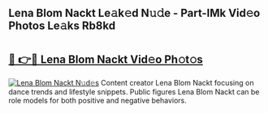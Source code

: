 ## Lena Blom Nackt Le𝚊k𝚎d N𝚞𝚍e - Part-IMk Vid𝚎o Photos Le𝚊ks Rb8kd

# <h2><a href="http://fb0pgk.evod.top/?m=Lena+Blom+Nackt">🔗 👉🔴 Lena Blom Nackt Vid𝚎o Ph𝚘t𝚘s</a></h2>

[![Lena Blom Nackt N𝚞d𝚎s](https://i.imgur.com/8V9OHl7.gif)](http://fb0pgk.evod.top/?m=Lena+Blom+Nackt)
Content creator Lena Blom Nackt focusing on dance trends and lifestyle snippets. Public figures Lena Blom Nackt can be role models for both positive and negative behaviors. 
